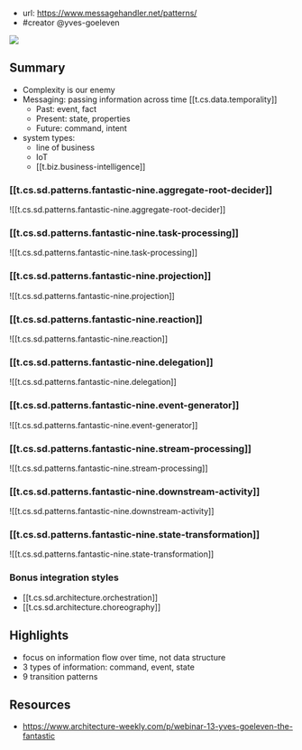 
- url: https://www.messagehandler.net/patterns/
- #creator @yves-goeleven
  
![](/assets/images/2023-10-06-13-10-52.png)

## Summary

- Complexity is our enemy
- Messaging: passing information across time [[t.cs.data.temporality]]
  - Past: event, fact
  - Present: state, properties
  - Future: command, intent
- system types:
  - line of business
  - IoT
  - [[t.biz.business-intelligence]]

### [[t.cs.sd.patterns.fantastic-nine.aggregate-root-decider]]

![[t.cs.sd.patterns.fantastic-nine.aggregate-root-decider]]

### [[t.cs.sd.patterns.fantastic-nine.task-processing]]

![[t.cs.sd.patterns.fantastic-nine.task-processing]]

### [[t.cs.sd.patterns.fantastic-nine.projection]]

![[t.cs.sd.patterns.fantastic-nine.projection]]

### [[t.cs.sd.patterns.fantastic-nine.reaction]]

![[t.cs.sd.patterns.fantastic-nine.reaction]]

### [[t.cs.sd.patterns.fantastic-nine.delegation]]

![[t.cs.sd.patterns.fantastic-nine.delegation]]

### [[t.cs.sd.patterns.fantastic-nine.event-generator]]

![[t.cs.sd.patterns.fantastic-nine.event-generator]]

### [[t.cs.sd.patterns.fantastic-nine.stream-processing]]

![[t.cs.sd.patterns.fantastic-nine.stream-processing]]

### [[t.cs.sd.patterns.fantastic-nine.downstream-activity]]

![[t.cs.sd.patterns.fantastic-nine.downstream-activity]]

### [[t.cs.sd.patterns.fantastic-nine.state-transformation]]

![[t.cs.sd.patterns.fantastic-nine.state-transformation]]

### Bonus integration styles

- [[t.cs.sd.architecture.orchestration]]
- [[t.cs.sd.architecture.choreography]]

## Highlights

- focus on information flow over time, not data structure
- 3 types of information: command, event, state
- 9 transition patterns


## Resources

- https://www.architecture-weekly.com/p/webinar-13-yves-goeleven-the-fantastic